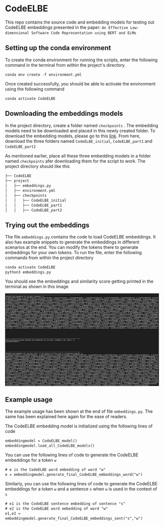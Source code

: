# CodeELBE

This repo contains the source code and embedding models for testing out CodeELBE embeddings presented in the paper: `An Effective Low-dimensional Software Code Representation using BERT and ELMo`


## Setting up the conda environment

To create the conda environment for running the scripts, enter the following command in the terminal from within the project's directory.
```
conda env create -f environment.yml
```
Once created successfully, you should be able to activate the environment using the following command

```
conda activate CodeELBE
```

## Downloading the embeddings models

In the project directory, create a folder named `checkpoints` . The embedding models need to be downloaded and placed in this newly created folder. To download the embedding models, please go to this [link](https://tinyurl.com/SWVECembeddings). From here, download the three folders named `CodeELBE_initial`, `CodeELBE_part1` and `CodeELBE_part2`

As mentioned earlier, place all these three embedding models in a folder named `checkpoints`  afer downloading them for the script to work. The project directory should like this

```
├── CodeELBE
├── project
│   ├── embeddings.py
│   ├── environment.yml
│   ├── checkpoints
│   │	├── CodeELBE_initial
│   │	├── CodeELBE_part1
│   │	├── CodeELBE_part2
```


## Trying out the embeddings

The file `embeddings.py` contains the code to load CodeELBE embeddings. It also has example snippets to generate the embeddings in different scenarios at the end. You can modify the tokens there to generate embeddings for your own tokens.  To run the file, enter the following commands from within the project directory

```
conda activate CodeELBE
python3 embeddings.py
```

You should see the embeddings and similarity score getting printed in the terminal as shown in this image

![alt text for screen readers](demo.png "Example output")


## Example usage

The example usage has been shown at the end of file ```embeddings.py```. The same has been explained here again for the ease of readers.

The CodeELBE embedding model is initialized using the following lines of code
```
embeddingmodel = CodeELBE_model()
embeddingmodel.load_all_CodeELBE_models()
```

You can use the following lines of code to generate the CodeELBE embeddings for a token ```w```

```
# e is the CodeELBE word embedding of word "w"
e = embeddingmodel.generate_final_CodeELBE_embeddings_word("w")
```

Similarly, you can use the following lines of code to generate the CodeELBE embeddings for a token ```w``` and a sentence ```s``` when ```w``` is used in the context of ```s```

```
# e1 is the CodeELBE sentence embedding of sentence "s"
# e2 is the CodeELBE word embedding of word "w"
e1,e2 = embeddingmodel.generate_final_CodeELBE_embeddings_sent("s","w")
```
